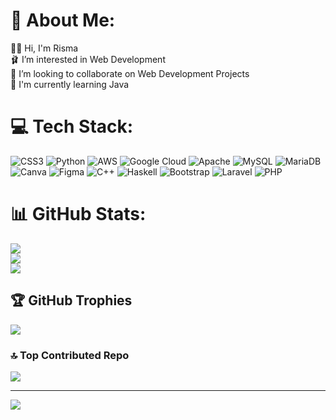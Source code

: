 # 💫 About Me:
👋🏻 Hi, I'm Risma<br>🩰 I’m interested in Web Development<br>🌷 I’m looking to collaborate on Web Development Projects<br>🌸 I'm currently learning Java<br>


# 💻 Tech Stack:
![CSS3](https://img.shields.io/badge/css3-%231572B6.svg?style=flat&logo=css3&logoColor=white) ![Python](https://img.shields.io/badge/python-3670A0?style=flat&logo=python&logoColor=ffdd54) ![AWS](https://img.shields.io/badge/AWS-%23FF9900.svg?style=flat&logo=amazon-aws&logoColor=white) ![Google Cloud](https://img.shields.io/badge/GoogleCloud-%234285F4.svg?style=flat&logo=google-cloud&logoColor=white) ![Apache](https://img.shields.io/badge/apache-%23D42029.svg?style=flat&logo=apache&logoColor=white) ![MySQL](https://img.shields.io/badge/mysql-%2300000f.svg?style=flat&logo=mysql&logoColor=white) ![MariaDB](https://img.shields.io/badge/MariaDB-003545?style=flat&logo=mariadb&logoColor=white) ![Canva](https://img.shields.io/badge/Canva-%2300C4CC.svg?style=flat&logo=Canva&logoColor=white) ![Figma](https://img.shields.io/badge/figma-%23F24E1E.svg?style=flat&logo=figma&logoColor=white) ![C++](https://img.shields.io/badge/c++-%2300599C.svg?style=flat&logo=c%2B%2B&logoColor=white) ![Haskell](https://img.shields.io/badge/Haskell-5e5086?style=flat&logo=haskell&logoColor=white) ![Bootstrap](https://img.shields.io/badge/bootstrap-%238511FA.svg?style=flat&logo=bootstrap&logoColor=white) ![Laravel](https://img.shields.io/badge/laravel-%23FF2D20.svg?style=flat&logo=laravel&logoColor=white) ![PHP](https://img.shields.io/badge/php-%23777BB4.svg?style=flat&logo=php&logoColor=white)
# 📊 GitHub Stats:
![](https://github-readme-stats.vercel.app/api?username=savitrisma&theme=radical&hide_border=false&include_all_commits=false&count_private=false)<br/>
![](https://github-readme-streak-stats.herokuapp.com/?user=savitrisma&theme=radical&hide_border=false)<br/>
![](https://github-readme-stats.vercel.app/api/top-langs/?username=savitrisma&theme=radical&hide_border=false&include_all_commits=false&count_private=false&layout=compact)

## 🏆 GitHub Trophies
![](https://github-profile-trophy.vercel.app/?username=savitrisma&theme=radical&no-frame=false&no-bg=true&margin-w=4)

### 🔝 Top Contributed Repo
![](https://github-contributor-stats.vercel.app/api?username=savitrisma&limit=5&theme=dark&combine_all_yearly_contributions=true)

---
[![](https://visitcount.itsvg.in/api?id=savitrisma&icon=0&color=0)](https://visitcount.itsvg.in)

<!-- Proudly created with GPRM ( https://gprm.itsvg.in ) -->
